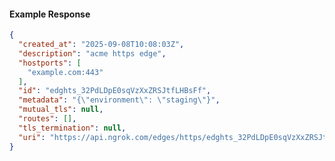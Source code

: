 <!-- Code generated for API Clients. DO NOT EDIT. -->

#### Example Response

```json
{
  "created_at": "2025-09-08T10:08:03Z",
  "description": "acme https edge",
  "hostports": [
    "example.com:443"
  ],
  "id": "edghts_32PdLDpE0sqVzXxZRSJtfLHBsFf",
  "metadata": "{\"environment\": \"staging\"}",
  "mutual_tls": null,
  "routes": [],
  "tls_termination": null,
  "uri": "https://api.ngrok.com/edges/https/edghts_32PdLDpE0sqVzXxZRSJtfLHBsFf"
}
```
